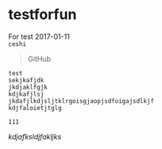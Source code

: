 # testforfun
For test 2017-01-11    
`ceshi`
> GitHub

````
test
sekjkafjdk
jkdjaklfgjk
kdjkafjlsj
jkdafjlkdjsljtklrgoisgjaopjsdfoigajsdlkjf
kdjfaloietjtglg
````

`111`

*kdjafksldjfakljks*

